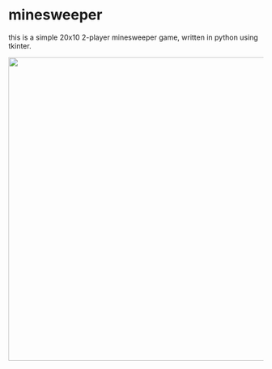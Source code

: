 # minesweeper

this is a simple 20x10 2-player minesweeper game, written in python using tkinter.

<img src="https://github.com/reza00farjam/minesweeper/blob/master/data/preview.gif" width="600">
